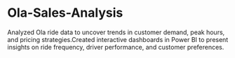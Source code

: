 # Ola-Sales-Analysis
Analyzed Ola ride data to uncover trends in customer demand, peak hours, and pricing strategies.Created interactive dashboards in Power BI to present insights on ride frequency, driver performance, and customer preferences.
